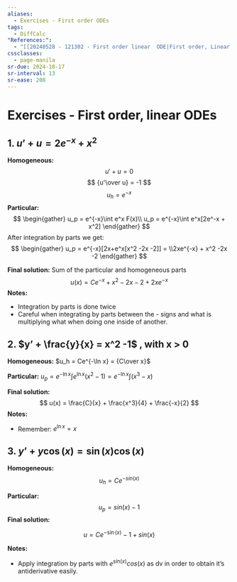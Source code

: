 ```yaml
---
aliases:
  - Exercises - First order ODEs
tags:
  - DiffCalc
"References:":
  - "[[20240528 - 121302 - First order linear  ODE|First order, Linear  ODE]]"
cssclasses:
  - page-manila
sr-due: 2024-10-17
sr-interval: 13
sr-ease: 208
---
```

# Exercises - First order, linear ODEs

## 1. $u’ + u = 2e^{-x} + x^2$

**Homogeneous:**
$$
u' + u = 0
$$
$$
{u'\over u} = -1
$$
$$
u_h = e^{-x}
$$
**Particular:**
$$
\begin{gather}
u_p = e^{-x}\int e^x F(x)\\
u_p = e^{-x}\int e^x[2e^-x + x^2]
\end{gather}
$$
After integration by parts we get:
$$
\begin{gather}
u_p = e^{-x}[2x+e^x[x^2 -2x -2]] = \\2xe^{-x} + x^2 -2x -2
\end{gather}
$$

**Final solution:**
Sum of the particular and homogeneous parts
$$
u(x) = Ce^{-x} + x^2 -2x -2 + 2xe^{-x}
$$
**Notes:** 
+ Integration by parts is done twice
+ Careful when integrating by parts between the - signs and what is multiplying what when doing one inside of another. 


## 2. $y’ + \frac{y}{x} = x^2 -1$ , with x > 0

**Homogeneous:**
$u_h = Ce^{-\ln x} = {C\over x}$ 

**Particular:** $u_p = e^{-\ln x}\int e^{\ln x}(x^2 -1) = e^{-\ln x}\int (x^3 -x)$

**Final solution:** 
$$
u(x) = \frac{C}{x} + \frac{x^3}{4} + \frac{-x}{2}
$$
**Notes:**
+ Remember: $e^{\ln x} = x$


## 3. $y’ + y\cos (x) = \sin (x) \cos (x)$

**Homogeneous:**
$$
u_h = Ce^{-sin(x)}
$$

**Particular:**
$$
u_p = sin(x) -1
$$
**Final solution:**

$$
u = Ce^{-\sin (x)} - 1 + sin(x)
$$

**Notes:**
+ Apply integration by parts with $e^{sin (x)} cos(x)$ as dv in order to obtain it’s antiderivative easily.


